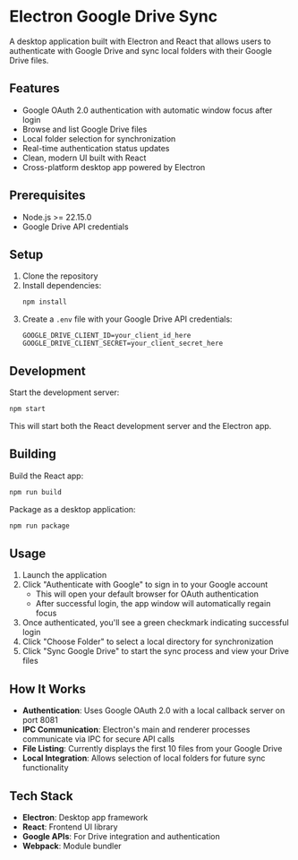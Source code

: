 # Electron Google Drive Sync

A desktop application built with Electron and React that allows users to authenticate with Google Drive and sync local folders with their Google Drive files.

## Features

- Google OAuth 2.0 authentication with automatic window focus after login
- Browse and list Google Drive files
- Local folder selection for synchronization
- Real-time authentication status updates
- Clean, modern UI built with React
- Cross-platform desktop app powered by Electron

## Prerequisites

- Node.js >= 22.15.0
- Google Drive API credentials

## Setup

1. Clone the repository
2. Install dependencies:
   ```bash
   npm install
   ```
3. Create a `.env` file with your Google Drive API credentials:
   ```
   GOOGLE_DRIVE_CLIENT_ID=your_client_id_here
   GOOGLE_DRIVE_CLIENT_SECRET=your_client_secret_here
   ```

## Development

Start the development server:
```bash
npm start
```

This will start both the React development server and the Electron app.

## Building

Build the React app:
```bash
npm run build
```

Package as a desktop application:
```bash
npm run package
```

## Usage

1. Launch the application
2. Click "Authenticate with Google" to sign in to your Google account
   - This will open your default browser for OAuth authentication
   - After successful login, the app window will automatically regain focus
3. Once authenticated, you'll see a green checkmark indicating successful login
4. Click "Choose Folder" to select a local directory for synchronization
5. Click "Sync Google Drive" to start the sync process and view your Drive files

## How It Works

- **Authentication**: Uses Google OAuth 2.0 with a local callback server on port 8081
- **IPC Communication**: Electron's main and renderer processes communicate via IPC for secure API calls
- **File Listing**: Currently displays the first 10 files from your Google Drive
- **Local Integration**: Allows selection of local folders for future sync functionality

## Tech Stack

- **Electron**: Desktop app framework
- **React**: Frontend UI library
- **Google APIs**: For Drive integration and authentication
- **Webpack**: Module bundler